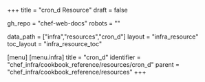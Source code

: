 +++
title = "cron_d Resource"
draft = false

gh_repo = "chef-web-docs"
robots = ""

data_path = ["infra","resources","cron_d"]
layout = "infra_resource"
toc_layout = "infra_resource_toc"


[menu]
  [menu.infra]
    title = "cron_d"
    identifier = "chef_infra/cookbook_reference/resources/cron_d"
    parent = "chef_infra/cookbook_reference/resources"
+++

<!-- The contents of this page are automatically generated from the cron_d.yaml file in the data directory. -->
<!-- To suggest a change, edit the https://github.com/chef/chef/blob/master/lib/chef/resource/cron_d.rb file
      and submit a pull request to the https://github.com/chef/chef repository. -->
